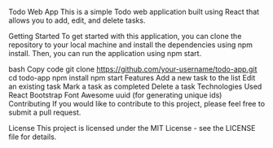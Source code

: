Todo Web App
This is a simple Todo web application built using React that allows you to add, edit, and delete tasks.

Getting Started
To get started with this application, you can clone the repository to your local machine and install the dependencies using npm install. Then, you can run the application using npm start.

bash
Copy code
git clone https://github.com/your-username/todo-app.git
cd todo-app
npm install
npm start
Features
Add a new task to the list
Edit an existing task
Mark a task as completed
Delete a task
Technologies Used
React
Bootstrap
Font Awesome
uuid (for generating unique ids)
Contributing
If you would like to contribute to this project, please feel free to submit a pull request.

License
This project is licensed under the MIT License - see the LICENSE file for details.



